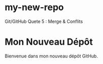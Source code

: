
# my-new-repo
Git/GitHub Quete 5 : Merge &amp; Conflits

# Mon Nouveau Dépôt

Bienvenue dans mon nouveau dépôt GitHub.
